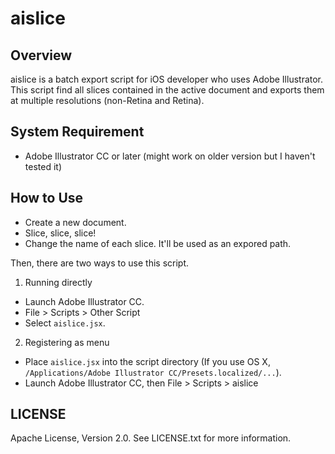 aislice
=======


Overview
--------
aislice is a batch export script for iOS developer who uses Adobe Illustrator.
This script find all slices contained in the active document and exports them at multiple resolutions (non-Retina and Retina).


System Requirement
------------------
- Adobe Illustrator CC or later
  (might work on older version but I haven't tested it)


How to Use
----------
- Create a new document.
- Slice, slice, slice!
- Change the name of each slice.
  It'll be used as an expored path.

Then, there are two ways to use this script.

1. Running directly
  - Launch Adobe Illustrator CC.
  - File > Scripts > Other Script
  - Select `aislice.jsx`.

2. Registering as menu
  - Place `aislice.jsx` into the script directory
    (If you use OS X, `/Applications/Adobe Illustrator CC/Presets.localized/...`).
  - Launch Adobe Illustrator CC, then File > Scripts > aislice


LICENSE
-------
Apache License, Version 2.0.
See LICENSE.txt for more information.
